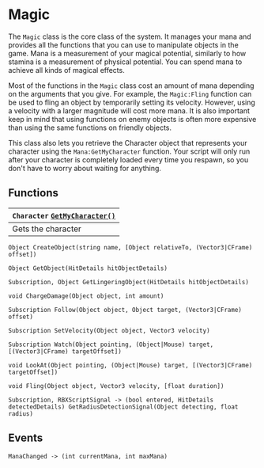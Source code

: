 # Magic
The `Magic` class is the core class of the system. It manages your mana and provides all the functions that you can use to manipulate objects in the game. Mana is a measurement of your magical potential, similarly to how stamina is a measurement of physical potential. You can spend mana to achieve all kinds of magical effects.

Most of the functions in the `Magic` class cost an amount of mana depending on the arguments that you give. For example, the `Magic:Fling` function can be used to fling an object by temporarily setting its velocity. However, using a velocity with a larger magnitude will cost more mana. It is also important keep in mind that using functions on enemy objects is often more expensive than using the same functions on friendly objects.

This class also lets you retrieve the Character object that represents your character using the `Mana:GetMyCharacter` function. Your script will only run after your character is completely loaded every time you respawn, so you don't have to worry about waiting for anything.

## Functions



| `Character` [`GetMyCharacter()`](../GetMyCharacter.md) |
| - |
| Gets the character  |

```
Object CreateObject(string name, [Object relativeTo, (Vector3|CFrame) offset])
```
```
Object GetObject(HitDetails hitObjectDetails)
```
```
Subscription, Object GetLingeringObject(HitDetails hitObjectDetails)
```
```
void ChargeDamage(Object object, int amount)
```
```
Subscription Follow(Object object, Object target, (Vector3|CFrame) offset)
```
```
Subscription SetVelocity(Object object, Vector3 velocity) 
```
```
Subscription Watch(Object pointing, (Object|Mouse) target, [(Vector3|CFrame) targetOffset])
```
```
void LookAt(Object pointing, (Object|Mouse) target, [(Vector3|CFrame) targetOffset])
```
```
void Fling(Object object, Vector3 velocity, [float duration])
```
```
Subscription, RBXScriptSignal -> (bool entered, HitDetails detectedDetails) GetRadiusDetectionSignal(Object detecting, float radius)
```

## Events
```
ManaChanged -> (int currentMana, int maxMana)
```